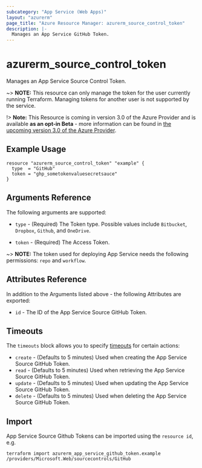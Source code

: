```yaml
---
subcategory: "App Service (Web Apps)"
layout: "azurerm"
page_title: "Azure Resource Manager: azurerm_source_control_token"
description: |-
  Manages an App Service GitHub Token.
---
```


# azurerm_source_control_token

Manages an App Service Source Control Token.

~> **NOTE:** This resource can only manage the token for the user currently running Terraform. Managing tokens for another user is not supported by the service. 

!> **Note:** This Resource is coming in version 3.0 of the Azure Provider and is available **as an opt-in Beta** - more information can be found in [the upcoming version 3.0 of the Azure Provider](https://registry.terraform.io/providers/hashicorp/azurerm/latest/docs/guides/3.0-overview).

## Example Usage

```hcl
resource "azurerm_source_control_token" "example" {
  type  = "GitHub"
  token = "ghp_sometokenvaluesecretsauce"
}
```

## Arguments Reference

The following arguments are supported:

* `type` - (Required) The Token type. Possible values include `Bitbucket`, `Dropbox`, `Github`, and `OneDrive`.

* `token` - (Required) The Access Token.

~> **NOTE:** The token used for deploying App Service needs the following permissions: `repo` and `workflow`.

## Attributes Reference

In addition to the Arguments listed above - the following Attributes are exported: 

* `id` - The ID of the App Service Source GitHub Token.

## Timeouts

The `timeouts` block allows you to specify [timeouts](https://www.terraform.io/docs/configuration/resources.html#timeouts) for certain actions:

* `create` - (Defaults to 5 minutes) Used when creating the App Service Source GitHub Token.
* `read` - (Defaults to 5 minutes) Used when retrieving the App Service Source GitHub Token.
* `update` - (Defaults to 5 minutes) Used when updating the App Service Source GitHub Token.
* `delete` - (Defaults to 5 minutes) Used when deleting the App Service Source GitHub Token.

## Import

App Service Source Github Tokens can be imported using the `resource id`, e.g.

```shell
terraform import azurerm_app_service_github_token.example /providers/Microsoft.Web/sourcecontrols/GitHub
```
